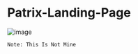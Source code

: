 # Patrix-Landing-Page

![image](https://user-images.githubusercontent.com/104882494/232515622-fcb79985-f197-4789-b750-fdfb783b6c54.png)


```Note: This Is Not Mine```
